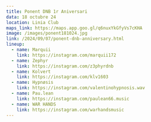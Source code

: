 ```yaml
---
title: Ponent DNB 1r Aniversari
data: 18 octubre 24
location: Linia Club
maps_link: https://maps.app.goo.gl/q6nuxYkGfyVs7cKHA
image: /images/ponent181024.jpg
link: /2024/09/07/ponent-dnb-anniversary.html
lineup:
  - name: Marquii
    link: https://instagram.com/marquii172
  - name: Zephyr
    link: https://instagram.com/z3phyrdnb
  - name: Kolvert
    link: https://instagram.com/klv1603
  - name: Hypnøsis
    link: https://instagram.com/valentinohypnosis.wav
  - name: Pau.lean
    link: https://instagram.com/paulean66.music
  - name: WAR HANDS
    link: https://instagram.com/warhandsmusic
---
```

